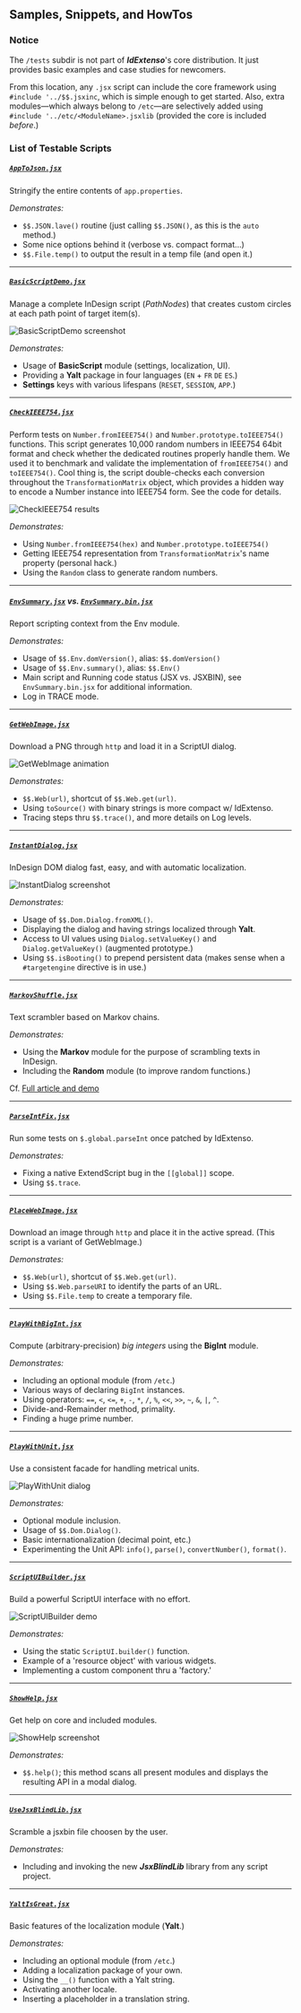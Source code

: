 ## Samples, Snippets, and HowTos

### Notice

The `/tests` subdir is not part of ***IdExtenso***'s core distribution. It just provides basic examples and case studies for newcomers.

From this location, any `.jsx` script can include the core framework using `#include '../$$.jsxinc`, which is simple enough to get started. Also, extra modules—which always belong to `/etc`—are selectively added using `#include '../etc/<ModuleName>.jsxlib` (provided the core is included *before*.)

### List of Testable Scripts

##### [`AppToJson.jsx`](AppToJson.jsx)

Stringify the entire contents of `app.properties`.

_Demonstrates:_
   
* `$$.JSON.lave()` routine (just calling `$$.JSON()`, as this is the `auto` method.)
* Some nice options behind it (verbose vs. compact format…)
* `$$.File.temp()` to output the result in a temp file (and open it.)

---

##### [`BasicScriptDemo.jsx`](BasicScriptDemo.jsx)

Manage a complete InDesign script (*PathNodes*) that creates custom circles at each path point of target item(s).

![BasicScriptDemo screenshot](BasicScriptDemo.png)

_Demonstrates:_
   
* Usage of **BasicScript** module (settings, localization, UI).
* Providing a **Yalt** package in four languages (`EN` + `FR` `DE` `ES`.)
* **Settings** keys with various lifespans (`RESET`, `SESSION`, `APP`.)

---

##### [`CheckIEEE754.jsx`](CheckIEEE754.jsx)

Perform tests on `Number.fromIEEE754()` and `Number.prototype.toIEEE754()` functions. This script generates 10,000 random numbers in IEEE754 64bit format and check whether the dedicated routines properly handle them. We used it to benchmark and validate the implementation of `fromIEEE754()` and `toIEEE754()`. Cool thing is, the script double-checks each conversion throughout the `TransformationMatrix` object, which provides a hidden way to encode a Number instance into IEEE754 form. See the code for details.

![CheckIEEE754 results](CheckIEEE754.png)

_Demonstrates:_
   
* Using `Number.fromIEEE754(hex)` and `Number.prototype.toIEEE754()`
* Getting IEEE754 representation from `TransformationMatrix`'s name property (personal hack.)
* Using the `Random` class to generate random numbers.

---

##### [`EnvSummary.jsx`](EnvSummary.jsx) vs. [`EnvSummary.bin.jsx`](EnvSummary.bin.jsx)

Report scripting context from the Env module.

_Demonstrates:_
   
* Usage of `$$.Env.domVersion()`, alias: `$$.domVersion()`
* Usage of `$$.Env.summary()`, alias: `$$.Env()`
* Main script and Running code status (JSX vs. JSXBIN), see `EnvSummary.bin.jsx` for additional information.
* Log in TRACE mode.

---

##### [`GetWebImage.jsx`](GetWebImage.jsx)

Download a PNG through `http` and load it in a ScriptUI dialog.

![GetWebImage animation](GetWebImage.gif)

_Demonstrates:_
   
* `$$.Web(url)`, shortcut of `$$.Web.get(url)`.
* Using `toSource()` with binary strings is more compact w/ IdExtenso.
* Tracing steps thru `$$.trace()`, and more details on Log levels.

---

##### [`InstantDialog.jsx`](InstantDialog.jsx)

InDesign DOM dialog fast, easy, and with automatic localization.

![InstantDialog screenshot](InstantDialog.png)

_Demonstrates:_
   
* Usage of `$$.Dom.Dialog.fromXML()`.
* Displaying the dialog and having strings localized through **Yalt**.
* Access to UI values using `Dialog.setValueKey()` and `Dialog.getValueKey()` (augmented prototype.)
* Using `$$.isBooting()` to prepend persistent data (makes sense when a `#targetengine` directive is in use.)

---

##### [`MarkovShuffle.jsx`](MarkovShuffle.jsx)

Text scrambler based on Markov chains.

_Demonstrates:_
   
* Using the **Markov** module for the purpose of scrambling texts in InDesign.
* Including the **Random** module (to improve random functions.)

Cf. [Full article and demo](http://www.indiscripts.com/post/2018/01/how-to-shuffle-characters-the-right-way)

---

##### [`ParseIntFix.jsx`](ParseIntFix.jsx)

Run some tests on `$.global.parseInt` once patched by IdExtenso.

_Demonstrates:_
   
* Fixing a native ExtendScript bug in the `[[global]]` scope.
* Using `$$.trace`.

---

##### [`PlaceWebImage.jsx`](PlaceWebImage.jsx)

Download an image through `http` and place it in the active spread. (This script is a variant of GetWebImage.)

_Demonstrates:_
   
* `$$.Web(url)`, shortcut of `$$.Web.get(url)`.
* Using `$$.Web.parseURI` to identify the parts of an URL.
* Using `$$.File.temp` to create a temporary file.

---

##### [`PlayWithBigInt.jsx`](PlayWithBigInt.jsx)

Compute (arbitrary-precision) _big integers_ using the **BigInt** module.

_Demonstrates:_
   
* Including an optional module (from `/etc`.)
* Various ways of declaring `BigInt` instances.
* Using operators: `==`, `<`, `<=`, `+`, `-`, `*`, `/`, `%`, `<<`, `>>`, `~`, `&`, `|`, `^`.
* Divide-and-Remainder method, primality.
* Finding a huge prime number.

---

##### [`PlayWithUnit.jsx`](PlayWithUnit.jsx)

Use a consistent facade for handling metrical units.

![PlayWithUnit dialog](PlayWithUnit.png)

_Demonstrates:_
   
* Optional module inclusion.
* Usage of `$$.Dom.Dialog()`.
* Basic internationalization (decimal point, etc.)
* Experimenting the Unit API: `info()`, `parse()`, `convertNumber()`, `format()`.

---

##### [`ScriptUIBuilder.jsx`](ScriptUIBuilder.jsx)

Build a powerful ScriptUI interface with no effort.

![ScriptUIBuilder demo](ScriptUIBuilder.png)

_Demonstrates:_
   
* Using the static `ScriptUI.builder()` function.
* Example of a 'resource object' with various widgets.
* Implementing a custom component thru a 'factory.'

---

##### [`ShowHelp.jsx`](ShowHelp.jsx)

Get help on core and included modules.

![ShowHelp screenshot](ShowHelp.png)

_Demonstrates:_
   
* `$$.help()`; this method scans all present modules and displays the resulting API in a modal dialog.

---

##### [`UseJsxBlindLib.jsx`](UseJsxBlindLib.jsx)

Scramble a jsxbin file choosen by the user.

_Demonstrates:_
   
* Including and invoking the new ***JsxBlindLib*** library from any script project.

---

##### [`YaltIsGreat.jsx`](YaltIsGreat.jsx)

Basic features of the localization module (**Yalt**.)

_Demonstrates:_
   
* Including an optional module (from `/etc`.)
* Adding a localization package of your own.
* Using the `__()` function with a Yalt string.
* Activating another locale.
* Inserting a placeholder in a translation string.
